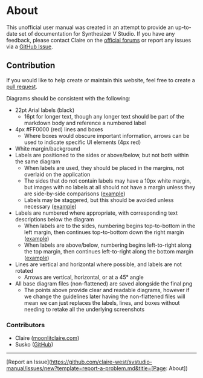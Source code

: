# About

This unofficial user manual was created in an attempt to provide an up-to-date set of documentation for Synthesizer V Studio. If you have any feedback, please contact Claire on the [official forums](https://forum.synthesizerv.com/u/claire/summary) or report any issues via a [GitHub Issue](https://github.com/claire-west/svstudio-manual/issues/new).

## Contribution

If you would like to help create or maintain this website, feel free to create a [pull request](https://github.com/claire-west/svstudio-manual/pulls).

Diagrams should be consistent with the following:

- 22pt Arial labels (black)
    - 16pt for longer text, though any longer text should be part of the markdown body and reference a numbered label
- 4px #FF0000 (red) lines and boxes
    - Where boxes would obscure important information, arrows can be used to indicate specific UI elements (4px red)
- White margin/background
- Labels are positioned to the sides or above/below, but not both within the same diagram
    - When labels are used, they should be placed in the margins, not overlaid on the application
    - The sides that do not contain labels may have a 10px white margin, but images with no labels at all should not have a margin unless they are side-by-side comparisons ([example](/ai-functions/ai-retakes/#pitch))
    - Labels may be staggered, but this should be avoided unless necessary ([example](workspace/arrangement.md))
- Labels are numbered where appropriate, with corresponding text descriptions below the diagram
    - When labels are to the sides, numbering begins top-to-bottom in the left margin, then continues top-to-bottom down the right margin ([example](workspace/layout.md))
    - When labels are above/below, numbering begins left-to-right along the top margin, then continues left-to-right along the bottom margin ([example](workspace/arrangement.md))
- Lines are vertical and horizontal where possible, and labels are not rotated
    - Arrows are vertical, horizontal, or at a 45° angle
- All base diagram files (non-flattened) are saved alongside the final png
    - The points above provide clear and readable diagrams, however if we change the guidelines later having the non-flattened files will mean we can just replaces the labels, lines, and boxes without needing to retake all the underlying screenshots

### Contributors

- Claire ([moonlitclaire.com](https://moonlitclaire.com))
- Susko ([GitHub](https://github.com/Susko3))

---

[Report an Issue](https://github.com/claire-west/svstudio-manual/issues/new?template=report-a-problem.md&title=[Page: About])